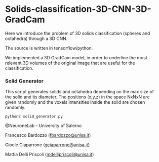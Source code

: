 # Solids-classification-3D-CNN-3D-GradCam
Here we introduce the problem of 3D solids classification (spheres and octahedra) through a 3D CNN.

The source is written in tensorflow/python.

We implemented a 3D GradCam model, in order to underline the most relevant 3D volumes of the original image that are useful for the classification.


### Solid Generator
This script generates solids and octahedra depending on the max size of the solid and its diameter. The positions (x,y,z) in the space NxNxN are given randomly and the voxels intensities inside the solid are chosen randomly.

``` 
python2 solid_generator.py
```



@NeuroneLab - University of Salerno

Francesco Bardozzo (fbardozzo@unisa.it)

Gioele Ciaparrone  (gciaparrone@unisa.it)

Mattia Delli Priscoli (mdellipriscoli@unisa.it)

